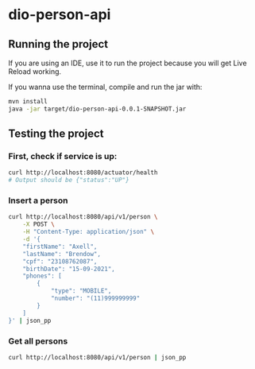 # dio-person-api

## Running the project

If you are using an IDE, use it to run the project because you will get Live Reload working.

If you wanna use the terminal, compile and run the jar with:

```sh
mvn install
java -jar target/dio-person-api-0.0.1-SNAPSHOT.jar
```

## Testing the project

### First, check if service is up:

```sh
curl http://localhost:8080/actuator/health
# Output should be {"status":"UP"}
```

### Insert a person

```sh
curl http://localhost:8080/api/v1/person \
    -X POST \
    -H "Content-Type: application/json" \
    -d '{
    "firstName": "Axell",
    "lastName": "Brendow",
    "cpf": "23108762087",
    "birthDate": "15-09-2021",
    "phones": [
        {
            "type": "MOBILE",
            "number": "(11)999999999"
        }
    ]
}' | json_pp
```

### Get all persons

```sh
curl http://localhost:8080/api/v1/person | json_pp
```
